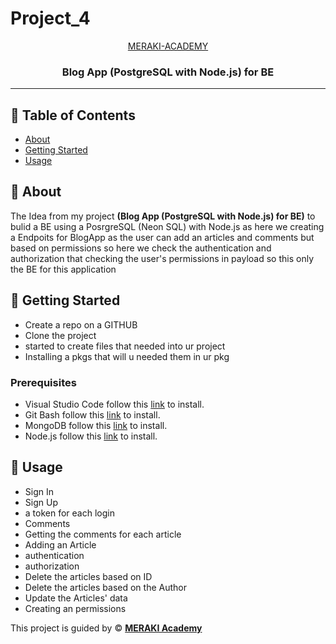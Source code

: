 # Project_4

<p align="center">
<a href="https://www.meraki-academy.org" target="_blank" rel="noopener noreferrer">
MERAKI-ACADEMY
 </a>
</p>

<h3 align="center">Blog App (PostgreSQL with Node.js) for BE 
</h3>

---

## 📝 Table of Contents

- [About](#about)
- [Getting Started](#getting_started)
- [Usage](#usage)


## 🧐 About <a name = "about"></a>

The Idea from my project **(Blog App (PostgreSQL with Node.js) for BE)** to bulid a BE using a PosrgreSQL (Neon SQL) with Node.js as here we creating a Endpoits for BlogApp  as the user can add an articles and comments but based on permissions so here we check the authentication and authorization that checking the user's permissions in payload
so this only the BE for this application 

## 🏁 Getting Started <a name = "getting_started"></a>

- Create a repo on a GITHUB
- Clone the project
- started to create files that needed into ur project
- Installing a pkgs that will u needed them in ur pkg

### Prerequisites

- Visual Studio Code follow this <a href='https://code.visualstudio.com/'>link</a> to install.
- Git Bash follow this <a href='https://git-scm.com/downloads'>link</a> to install.
- MongoDB follow this <a href='https://www.mongodb.com/try/download/community-kubernetes-operator'>link</a> to install.
- Node.js follow this <a href='https://nodejs.org/en/download'>link</a> to install.

## 🎈 Usage <a name="usage"></a>

- Sign In
- Sign Up
- a token for each login 
- Comments
- Getting the comments for each article
- Adding an Article 
- authentication  
- authorization
- Delete the articles based on ID 
- Delete the articles based on the Author 
- Update the Articles' data
- Creating an permissions

This project is guided by ©️ **[MERAKI Academy](https://www.meraki-academy.org)**
